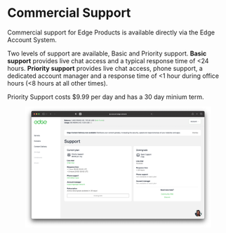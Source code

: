 # Commercial Support

Commercial support for Edge Products is available directly via the Edge Account System.

Two levels of support are available, Basic and Priority support. **Basic support** provides live chat access and a typical response time of <24 hours. **Priority support** provides live chat access, phone support, a dedicated account manager and a response time of <1 hour during office hours (<8 hours at all other times).

Priority Support costs $9.99 per day and has a 30 day minium term.

<figure><img src="../.gitbook/assets/Screenshot 2022-11-07 at 21.08.58.png" alt=""><figcaption></figcaption></figure>

